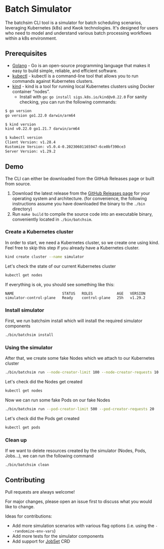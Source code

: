# Batch Simulator

The batchsim CLI tool is a simulator for batch scheduling scenarios, leveraging Kubernetes (k8s) and Kwok technologies. It's designed for users who need to model and understand various batch processing workflows within a k8s environment.

## Prerequisites

* [Golang](https://go.dev/doc/install) - Go is an open-source programming language that makes it easy to build simple, reliable, and efficient software.
* [kubectl](https://kind.sigs.k8s.io/docs/user/quick-start/#installation) - kubectl is a command-line tool that allows you to run commands against Kubernetes clusters.
* [kind](https://kind.sigs.k8s.io/) - kind is a tool for running local Kubernetes clusters using Docker container “nodes”.
    * Install with `go`: `go install sigs.k8s.io/kind@v0.22.0`
For sanity checking, you can run the following commands:

```bash
$ go version
go version go1.22.0 darwin/arm64

$ kind version
kind v0.22.0 go1.21.7 darwin/arm64

$ kubectl version
Client Version: v1.28.4
Kustomize Version: v5.0.4-0.20230601165947-6ce0bf390ce3
Server Version: v1.29.2
```

## Demo

The CLI can either be downloaded from the GitHub Releases page or built from source.
1. Download the latest release from the [GitHub Releases page](https://github.com/dejanzele/batch-simulator/releases/tag/v0.2.0) for your operating system and architecture.
   (for convenience, the following instructions assume you have downloaded the binary to the `./bin` directory)
2. Run `make build` to compile the source code into an executable binary, conveniently located in `./bin/batchsim`.


### Create a Kubernetes cluster

In order to start, we need a Kubernetes cluster, so we create one using kind.
Feel free to skip this step if you already have a Kubernetes cluster.

```bash
kind create cluster --name simulator
```

Let's check the state of our current Kubernetes cluster

```bash
kubectl get nodes
```

If everything is ok, you should see something like this:

```
NAME                      STATUS   ROLES           AGE   VERSION
simulator-control-plane   Ready    control-plane   25h   v1.29.2
```

### Install simulator

First, we run batchsim install which will install the required simulator components

```bash
./bin/batchsim install
```

### Using the simulator

After that, we create some fake Nodes which we attach to our Kubernetes cluster

```bash
./bin/batchsim run --node-creator-limit 100 --node-creator-requests 10
```

Let's check did the Nodes get created

```bash
kubectl get nodes
```

Now we can run some fake Pods on our fake Nodes

```bash
./bin/batchsim run --pod-creator-limit 500 --pod-creator-requests 20
```

Let's check did the Pods get created

```bash
kubectl get pods
```

### Clean up

If we want to delete resources created by the simulator (Nodes, Pods, Jobs...), we can run the following command

```bash
./bin/batchsim clean
```

## Contributing

Pull requests are always welcome!

For major changes, please open an issue first to discuss what you would like to change.

Ideas for contributions:
* Add more simulation scenarios with various flag options (i.e. using the `--randomize-env-vars`)
* Add more tests for the simulator components
* Add support for [JobSet](https://github.com/kubernetes-sigs/jobset) CRD
